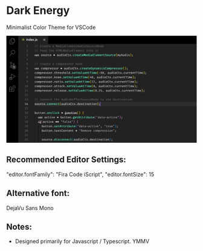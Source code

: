 # Dark Energy

Minimalist Color Theme for VSCode

![Screenshot](images/screenshot.png)

## Recommended Editor Settings:

"editor.fontFamily": "Fira Code iScript",
"editor.fontSize": 15

## Alternative font:

DejaVu Sans Mono

## Notes:

- Designed primarily for Javascript / Typescript. YMMV
